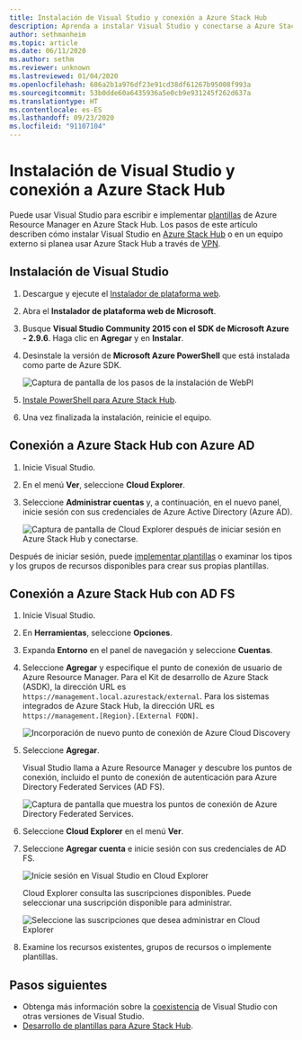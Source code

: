 ```yaml
---
title: Instalación de Visual Studio y conexión a Azure Stack Hub
description: Aprenda a instalar Visual Studio y conectarse a Azure Stack Hub.
author: sethmanheim
ms.topic: article
ms.date: 06/11/2020
ms.author: sethm
ms.reviewer: unknown
ms.lastreviewed: 01/04/2020
ms.openlocfilehash: 686a2b1a976df23e91cd38df61267b95008f993a
ms.sourcegitcommit: 53b0dde60a6435936a5e0cb9e931245f262d637a
ms.translationtype: HT
ms.contentlocale: es-ES
ms.lasthandoff: 09/23/2020
ms.locfileid: "91107104"
---
```

# <a name="install-visual-studio-and-connect-to-azure-stack-hub"></a>Instalación de Visual Studio y conexión a Azure Stack Hub

Puede usar Visual Studio para escribir e implementar [plantillas](azure-stack-arm-templates.md) de Azure Resource Manager en Azure Stack Hub. Los pasos de este artículo describen cómo instalar Visual Studio en [Azure Stack Hub](../asdk/asdk-connect.md#connect-to-azure-stack-using-rdp) o en un equipo externo si planea usar Azure Stack Hub a través de [VPN](../asdk/asdk-connect.md#connect-to-azure-stack-using-vpn).

## <a name="install-visual-studio"></a>Instalación de Visual Studio

1. Descargue y ejecute el [Instalador de plataforma web](https://www.microsoft.com/web/downloads/platform.aspx).  

2. Abra el **Instalador de plataforma web de Microsoft**.

3. Busque **Visual Studio Community 2015 con el SDK de Microsoft Azure - 2.9.6**. Haga clic en **Agregar** y en **Instalar**.

4. Desinstale la versión de **Microsoft Azure PowerShell** que está instalada como parte de Azure SDK.

    ![Captura de pantalla de los pasos de la instalación de WebPI](./media/azure-stack-install-visual-studio/image1.png)

5. [Instale PowerShell para Azure Stack Hub](../operator/azure-stack-powershell-install.md).

6. Una vez finalizada la instalación, reinicie el equipo.

## <a name="connect-to-azure-stack-hub-with-azure-ad"></a>Conexión a Azure Stack Hub con Azure AD

1. Inicie Visual Studio.

2. En el menú **Ver**, seleccione **Cloud Explorer**.

3. Seleccione **Administrar cuentas** y, a continuación, en el nuevo panel, inicie sesión con sus credenciales de Azure Active Directory (Azure AD).  

    ![Captura de pantalla de Cloud Explorer después de iniciar sesión en Azure Stack Hub y conectarse.](./media/azure-stack-install-visual-studio/image2.png)

Después de iniciar sesión, puede [implementar plantillas](azure-stack-deploy-template-visual-studio.md) o examinar los tipos y los grupos de recursos disponibles para crear sus propias plantillas.  

## <a name="connect-to-azure-stack-hub-with-ad-fs"></a>Conexión a Azure Stack Hub con AD FS

1. Inicie Visual Studio.

2. En **Herramientas**, seleccione **Opciones**.

3. Expanda **Entorno** en el panel de navegación y seleccione **Cuentas**.

4. Seleccione **Agregar** y especifique el punto de conexión de usuario de Azure Resource Manager. Para el Kit de desarrollo de Azure Stack (ASDK), la dirección URL es `https://management.local.azurestack/external`.  Para los sistemas integrados de Azure Stack Hub, la dirección URL es `https://management.[Region}.[External FQDN]`.

    ![Incorporación de nuevo punto de conexión de Azure Cloud Discovery](./media/azure-stack-install-visual-studio/image5.png)

5. Seleccione **Agregar**.  

    Visual Studio llama a Azure Resource Manager y descubre los puntos de conexión, incluido el punto de conexión de autenticación para Azure Directory Federated Services (AD FS).

    ![Captura de pantalla que muestra los puntos de conexión de Azure Directory Federated Services.](./media/azure-stack-install-visual-studio/image6.png)

6. Seleccione **Cloud Explorer** en el menú **Ver**.

7. Seleccione **Agregar cuenta** e inicie sesión con sus credenciales de AD FS.  

    ![Inicie sesión en Visual Studio en Cloud Explorer](./media/azure-stack-install-visual-studio/image7.png)

    Cloud Explorer consulta las suscripciones disponibles. Puede seleccionar una suscripción disponible para administrar.

    ![Seleccione las suscripciones que desea administrar en Cloud Explorer](./media/azure-stack-install-visual-studio/image8.png)

8. Examine los recursos existentes, grupos de recursos o implemente plantillas.

## <a name="next-steps"></a>Pasos siguientes

- Obtenga más información sobre la [coexistencia](/visualstudio/install/install-visual-studio-versions-side-by-side) de Visual Studio con otras versiones de Visual Studio.
- [Desarrollo de plantillas para Azure Stack Hub](azure-stack-develop-templates.md).
